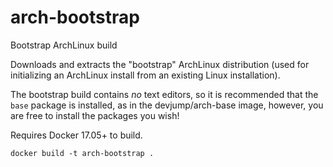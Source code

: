 # arch-bootstrap
Bootstrap ArchLinux build

Downloads and extracts the "bootstrap" ArchLinux distribution (used for
initializing an ArchLinux install from an existing Linux installation).

The bootstrap build contains *no* text editors, so it is recommended that
the `base` package is installed, as in the devjump/arch-base image,
however, you are free to install the packages you wish!

Requires Docker 17.05+ to build.

```
docker build -t arch-bootstrap .
```
